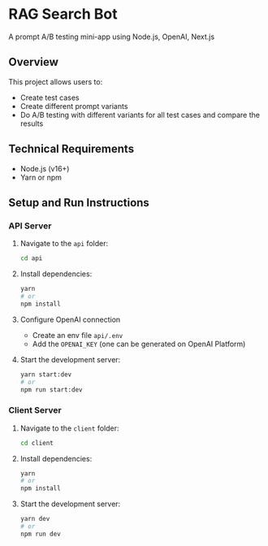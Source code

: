 # RAG Search Bot

A prompt A/B testing mini-app using Node.js, OpenAI, Next.js

## Overview

This project allows users to:

- Create test cases
- Create different prompt variants
- Do A/B testing with different variants for all test cases and compare the results

## Technical Requirements

- Node.js (v16+)
- Yarn or npm

## Setup and Run Instructions

### API Server

1. Navigate to the `api` folder:
   ```bash
   cd api
   ```

2. Install dependencies:
   ```bash
   yarn
   # or
   npm install
   ```

3. Configure OpenAI connection
   - Create an env file `api/.env`
   - Add the `OPENAI_KEY` (one can be generated on OpenAI Platform)

4. Start the development server:
   ```bash
   yarn start:dev
   # or
   npm run start:dev
   ```


### Client Server

1. Navigate to the `client` folder:
   ```bash
   cd client
   ```

2. Install dependencies:
   ```bash
   yarn
   # or
   npm install
   ```

3. Start the development server:
   ```bash
   yarn dev
   # or
   npm run dev
   ```